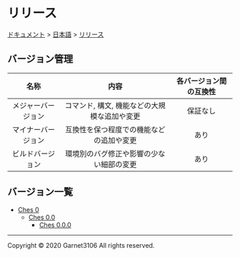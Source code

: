 # リリース

[ドキュメント](../../index.md) > [日本語](../index.md) > [リリース](./index.md)

## バージョン管理

|名称|内容|各バージョン間の互換性|
|:-:|:-:|:-:|
|メジャーバージョン|コマンド, 構文, 機能などの大規模な追加や変更|保証なし|
|マイナーバージョン|互換性を保つ程度での機能などの追加や変更|あり|
|ビルドバージョン|環境別のバグ修正や影響の少ない細部の変更|あり|

## バージョン一覧

- [Ches 0](./ches0/index.md)
	- [Ches 0.0](./ches0.0/index.md)
    	- [Ches 0.0.0](./ches0.0.0/index.md)

---

Copyright © 2020 Garnet3106 All rights reserved.
